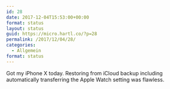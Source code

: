 ```yaml
---
id: 28
date: 2017-12-04T15:53:00+00:00
format: status
layout: status
guid: https://micro.hartl.co/?p=28
permalink: /2017/12/04/28/
categories:
  - Allgemein
format: status
---
```

Got my iPhone X today. Restoring from iCloud backup including automatically transferring the Apple Watch setting was flawless.